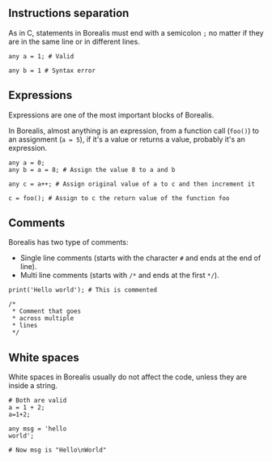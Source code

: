 
## Instructions separation

As in C, statements in Borealis must end with a semicolon `;` no matter if they are in the same line or in different lines.

```borealis
any a = 1; # Valid

any b = 1 # Syntax error
```

## Expressions

Expressions are one of the most important blocks of Borealis.

In Borealis, almost anything is an expression, from a function call (`foo()`) to an assignment (`a = 5`), if it's a value or returns a value, probably it's an expression.

```borealis
any a = 0;
any b = a = 8; # Assign the value 8 to a and b

any c = a++; # Assign original value of a to c and then increment it

c = foo(); # Assign to c the return value of the function foo
```

## Comments

Borealis has two type of comments:

* Single line comments (starts with the character `#` and ends at the end of line).
* Multi line comments (starts with `/*` and ends at the first `*/`).

```borealis
print('Hello world'); # This is commented

/*
 * Comment that goes
 * across multiple
 * lines
 */
```

## White spaces

White spaces in Borealis usually do not affect the code, unless they are inside a string.

```borealis
# Both are valid
a = 1 + 2;
a=1+2;
```

```borealis
any msg = 'hello
world';

# Now msg is "Hello\nWorld"
```
